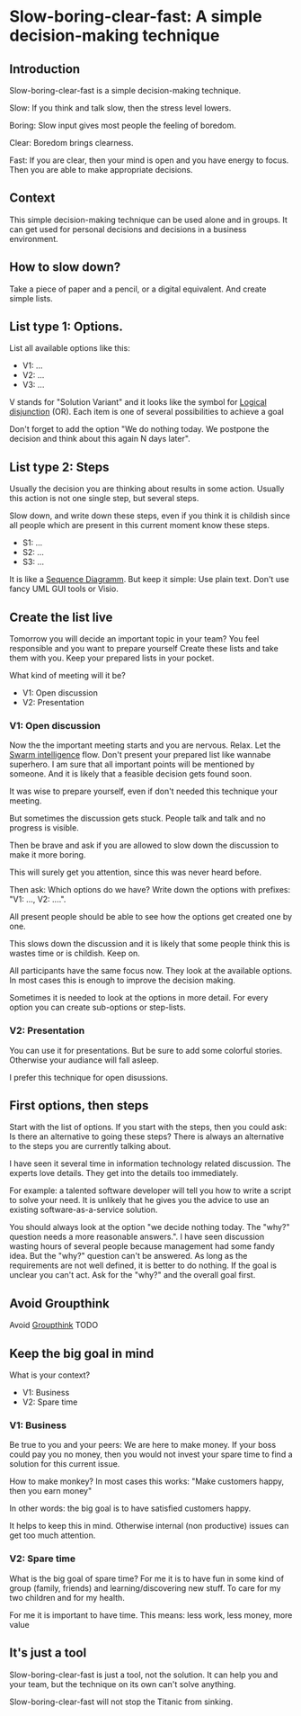 # Slow-boring-clear-fast: A simple decision-making technique

## Introduction

Slow-boring-clear-fast is a simple decision-making technique.

Slow: If you think and talk slow, then the stress level lowers.

Boring: Slow input gives most people the feeling of boredom.

Clear: Boredom brings clearness.

Fast: If you are clear, then your mind is open and you have energy to focus. Then you are able to make appropriate decisions.

## Context

This simple decision-making technique can be used alone and in groups. It can get used for personal decisions and decisions
in a business environment.

## How to slow down?

Take a piece of paper and a pencil, or a digital equivalent. And create simple lists.

## List type 1: Options.

List all available options like this:

 * V1: ...
 * V2: ...
 * V3: ...
 
V stands for "Solution Variant" and it looks like the symbol for [Logical disjunction](https://en.wikipedia.org/wiki/Logical_disjunction) (OR). Each item is one of several possibilities to achieve a goal
 
 Don't forget to add the option "We do nothing today. We postpone the decision and think about this again N days later".
 
 
## List type 2: Steps

Usually the decision you are thinking about results in some action. Usually this action is not one single step, but several steps.

Slow down, and write down these steps, even if you think it is childish since all people which are present in this
current moment know these steps.

* S1: ...
* S2: ...
* S3: ...

It is like a [Sequence Diagramm](https://en.wikipedia.org/wiki/Sequence_diagram). But keep it simple: Use plain text.
Don't use fancy UML GUI tools or Visio.

## Create the list **live**

Tomorrow you will decide an important topic in your team? You feel responsible and you want to prepare yourself
Create these lists and take them with you. Keep your prepared lists in your pocket.

What kind of meeting will it be?

 * V1: Open discussion
 * V2: Presentation
 
### V1: Open discussion

Now the the important meeting starts and you are nervous. Relax. Let the
[Swarm intelligence](https://en.wikipedia.org/wiki/Swarm_intelligence) flow. 
Don't present your prepared list like wannabe superhero. I am sure that all important points will be mentioned by someone. 
And it is likely that a feasible decision gets found soon.

It was wise to prepare yourself, even if don't needed this technique your meeting.

But sometimes the discussion gets stuck. People talk and talk and no progress is visible.

Then be brave and ask if you are allowed to slow down the discussion to make it more boring.

This will surely get you attention, since this was never heard before.

Then ask: Which options do we have? Write down the options with prefixes: "V1: ..., V2: ....".

All present people should be able to see how the options get created one by one.

This slows down the discussion and it is likely that some people think this is wastes time or is childish. Keep on.

All participants have the same focus now. They look at the available options. In most cases this is enough to improve the
decision making.

Sometimes it is needed to look at the options in more detail. For every option you can create sub-options or step-lists.

### V2: Presentation

You can use it for presentations. But be sure to add some colorful stories. Otherwise your audiance will fall asleep.

I prefer this technique for open disussions.

## First options, then steps

Start with the list of options. If you start with the steps, then you could ask: Is there an alternative to going these
steps? There is always an alternative to the steps you are currently talking about.

I have seen it several time in information technology related discussion. The experts love details. They get into the
details too immediately.

For example: a talented software developer will tell you how to write a script to solve your need. It is unlikely that he
gives you the advice to use an existing software-as-a-service solution.

You should always look at the option "we decide nothing today. The "why?" question needs a more reasonable answers.". I have seen discussion wasting hours of several people because management 
had some fandy idea. But the "why?" question can't be answered. As long as the requirements are not well defined, it is better to do nothing. 
If the goal is unclear you can't act. Ask for the "why?" and the overall goal first.



## Avoid Groupthink

Avoid [Groupthink](https://en.wikipedia.org/wiki/Groupthink#Prevention) TODO

## Keep the big goal in mind

What is your context?

 * V1: Business
 * V2: Spare time

### V1: Business

Be true to you and your peers: We are here to make money. If your boss could pay you no money, then you would not
invest your spare time to find a solution for this current issue.

How to make monkey? In most cases this works: "Make customers happy, then you earn money"

In other words: the big goal is to have satisfied customers happy.

It helps to keep this in mind. Otherwise internal (non productive) issues can get too much attention.

### V2: Spare time

What is the big goal of spare time? For me it is to have fun in some kind of group (family, friends) and learning/discovering new stuff. To care for my two children and for my health.

For me it is important to have time. This means: less work, less money, more value

## It's just a tool

Slow-boring-clear-fast is just a tool, not the solution. It can help you and your team, but the technique on its own can't solve anything.

Slow-boring-clear-fast will not stop the Titanic from sinking. 
